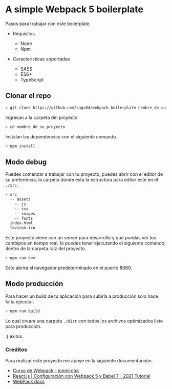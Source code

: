 # A simple Webpack 5 boilerplate

Pasos para trabajar con este boilerplate.

- Requisitos

  - Node
  - Npm

- Caracteristicas soportadas

  - SASS
  - ES6+
  - TypeScript

## Clonar el repo

```sh
> git clone https://github.com/cags84/webpack-boilerplate nombre_de_su_proyecto
```

Ingresan a la carpeta del proyecto

```sh
> cd nombre_de_su_proyecto
```

Instalan las dependencias con el siguiente comando.

```sh
> npm install
```

## Modo debug

Puedes comenzar a trabajar con tu proyecto, puedes abrir con el editor de su preferencia, la carpeta donde esta la estructura para editar este en el `./src`.

```sh
- src
  -- assets
    -- js
    -- css
    -- images
    -- fonts
  index.html
  favicon.ico
```

Este proyecto viene con un server para desarrollo y que puedas ver los cambipos en tiempo real, lo puedes tener ejecutando el siguiente comando, dentro de la carpeta raíz del proyecto.

```sh
> npm run dev
```

Esto abrira el navegador predeterminado en el puerto 8080.

## Modo producción

Para hacer un build de tu aplicación para subirla a producción solo hace falta ejecutar.

```sh
> npm run build
```

Lo cual creara una carpeta `./dist` con todos los archivos optimizados listo para producción.

:) exitos.

### Creditos

Para realizar este proyecto me apoye en la siguiente documentarción.

- [Curso de Webpack - jonmircha](https://www.youtube.com/watch?v=-bp3q-YTr4Q&t=7759s)
- [React.js | Configuración con Webpack 5 y Babel 7 - 2021 Tutorial](https://www.youtube.com/watch?v=97Ajv8-NRVY&t=704s)
- [WebPack docs](https://webpack.js.org/concepts/)
